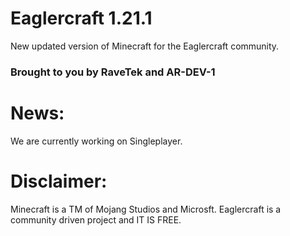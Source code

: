 # Eaglercraft 1.21.1
New updated version of Minecraft for the Eaglercraft community.
### Brought to you by RaveTek and AR-DEV-1
# News:
We are currently working on Singleplayer.
# Disclaimer:
Minecraft is a TM of Mojang Studios and Microsft. Eaglercraft is a community driven project and IT IS FREE.
